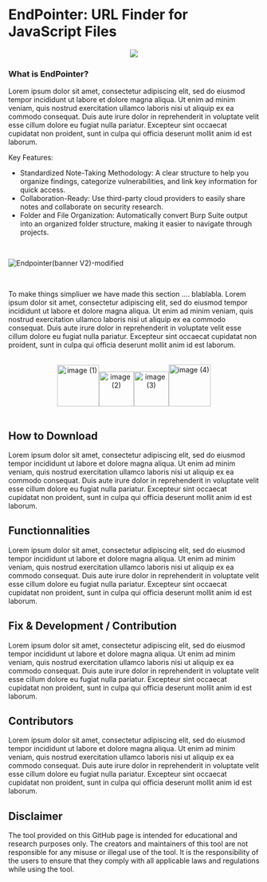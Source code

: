 # EndPointer: URL Finder for JavaScript Files
<p align="center"><img src="https://github.com/user-attachments/assets/fe2c14cb-ff28-4b3a-8b7f-18c2b7632259"></p>

### What is EndPointer?
Lorem ipsum dolor sit amet, consectetur adipiscing elit, sed do eiusmod tempor incididunt ut labore et dolore magna aliqua. Ut enim ad minim veniam, quis nostrud exercitation ullamco laboris nisi ut aliquip ex ea commodo consequat. Duis aute irure dolor in reprehenderit in voluptate velit esse cillum dolore eu fugiat nulla pariatur. Excepteur sint occaecat cupidatat non proident, sunt in culpa qui officia deserunt mollit anim id est laborum.

Key Features:

- Standardized Note-Taking Methodology: A clear structure to help you organize findings, categorize vulnerabilities, and link key information for quick access.
- Collaboration-Ready: Use third-party cloud providers to easily share notes and collaborate on security research.
- Folder and File Organization: Automatically convert Burp Suite output into an organized folder structure, making it easier to navigate through projects.
  
<br>

![Endpointer(banner V2)-modified](https://github.com/user-attachments/assets/ff950ea9-b861-4557-9217-e7c22f591b53)

<br>

To make things simpliuer we have made this section .... blablabla. Lorem ipsum dolor sit amet, consectetur adipiscing elit, sed do eiusmod tempor incididunt ut labore et dolore magna aliqua. Ut enim ad minim veniam, quis nostrud exercitation ullamco laboris nisi ut aliquip ex ea commodo consequat. Duis aute irure dolor in reprehenderit in voluptate velit esse cillum dolore eu fugiat nulla pariatur. Excepteur sint occaecat cupidatat non proident, sunt in culpa qui officia deserunt mollit anim id est laborum.
<br>
<br>
<div align="center">
<a href="#Download"><img src="https://github.com/user-attachments/assets/0a9ff34c-eb1b-4b84-a0ab-0a53e9b733af" alt="image (1)" width="83.5"/></a><a href="#Functionnalities"><img src="https://github.com/user-attachments/assets/81d51a7e-f179-4d62-bbe3-cc9617bcfe07" alt="image (2)" width="70"/></a><a href="#Development"><img src="https://github.com/user-attachments/assets/f724c998-5ae3-456f-a863-225978ac25c3" alt="image (3)" width="70"/></a><a href="#Contributors"><img src="https://github.com/user-attachments/assets/efbfa71d-37df-4b6c-ae42-4c5d70132a8d" alt="image (4)" width="84"/></a>
</div>
<br>

<a name="Download"></a>
## How to Download

Lorem ipsum dolor sit amet, consectetur adipiscing elit, sed do eiusmod tempor incididunt ut labore et dolore magna aliqua. Ut enim ad minim veniam, quis nostrud exercitation ullamco laboris nisi ut aliquip ex ea commodo consequat. Duis aute irure dolor in reprehenderit in voluptate velit esse cillum dolore eu fugiat nulla pariatur. Excepteur sint occaecat cupidatat non proident, sunt in culpa qui officia deserunt mollit anim id est laborum.

<a name="Functionnalities"></a>
## Functionnalities

Lorem ipsum dolor sit amet, consectetur adipiscing elit, sed do eiusmod tempor incididunt ut labore et dolore magna aliqua. Ut enim ad minim veniam, quis nostrud exercitation ullamco laboris nisi ut aliquip ex ea commodo consequat. Duis aute irure dolor in reprehenderit in voluptate velit esse cillum dolore eu fugiat nulla pariatur. Excepteur sint occaecat cupidatat non proident, sunt in culpa qui officia deserunt mollit anim id est laborum.

<a name="Development"></a>
## Fix & Development / Contribution

Lorem ipsum dolor sit amet, consectetur adipiscing elit, sed do eiusmod tempor incididunt ut labore et dolore magna aliqua. Ut enim ad minim veniam, quis nostrud exercitation ullamco laboris nisi ut aliquip ex ea commodo consequat. Duis aute irure dolor in reprehenderit in voluptate velit esse cillum dolore eu fugiat nulla pariatur. Excepteur sint occaecat cupidatat non proident, sunt in culpa qui officia deserunt mollit anim id est laborum.

<a name="Contributors"></a>
## Contributors

Lorem ipsum dolor sit amet, consectetur adipiscing elit, sed do eiusmod tempor incididunt ut labore et dolore magna aliqua. Ut enim ad minim veniam, quis nostrud exercitation ullamco laboris nisi ut aliquip ex ea commodo consequat. Duis aute irure dolor in reprehenderit in voluptate velit esse cillum dolore eu fugiat nulla pariatur. Excepteur sint occaecat cupidatat non proident, sunt in culpa qui officia deserunt mollit anim id est laborum.

## Disclaimer
The tool provided on this GitHub page is intended for educational and research purposes only. The creators and maintainers of this tool are not responsible for any misuse or illegal use of the tool. It is the responsibility of the users to ensure that they comply with all applicable laws and regulations while using the tool.
